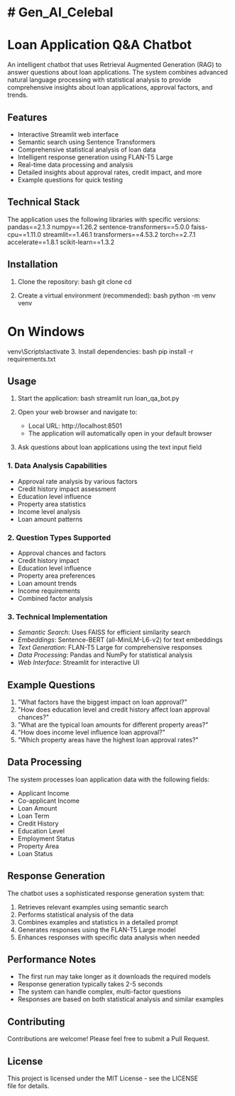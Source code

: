 # # Gen_AI_Celebal

# Loan Application Q&A Chatbot
An intelligent chatbot that uses Retrieval Augmented Generation (RAG) to answer questions about loan applications. The system combines advanced natural language processing with statistical analysis to provide comprehensive insights about loan applications, approval factors, and trends.

## Features
-  Interactive Streamlit web interface
-  Semantic search using Sentence Transformers
- Comprehensive statistical analysis of loan data
-  Intelligent response generation using FLAN-T5 Large
-  Real-time data processing and analysis
-  Detailed insights about approval rates, credit impact, and more
-  Example questions for quick testing

## Technical Stack

The application uses the following libraries with specific versions:
pandas==2.1.3
numpy==1.26.2
sentence-transformers==5.0.0
faiss-cpu==1.11.0
streamlit==1.46.1
transformers==4.53.2
torch==2.7.1
accelerate==1.8.1
scikit-learn==1.3.2


## Installation
1. Clone the repository:
bash
git clone <repository-url>
cd <repository-name>


2. Create a virtual environment (recommended):
bash
python -m venv venv
# On Windows
venv\Scripts\activate
3. Install dependencies:
bash
pip install -r requirements.txt

## Usage
1. Start the application:
bash
streamlit run loan_qa_bot.py

2. Open your web browser and navigate to:
   - Local URL: http://localhost:8501
   - The application will automatically open in your default browser

3. Ask questions about loan applications using the text input field

### 1. Data Analysis Capabilities
- Approval rate analysis by various factors
- Credit history impact assessment
- Education level influence
- Property area statistics
- Income level analysis
- Loan amount patterns

### 2. Question Types Supported
- Approval chances and factors
- Credit history impact
- Education level influence
- Property area preferences
- Loan amount trends
- Income requirements
- Combined factor analysis

### 3. Technical Implementation
- *Semantic Search*: Uses FAISS for efficient similarity search
- *Embeddings*: Sentence-BERT (all-MiniLM-L6-v2) for text embeddings
- *Text Generation*: FLAN-T5 Large for comprehensive responses
- *Data Processing*: Pandas and NumPy for statistical analysis
- *Web Interface*: Streamlit for interactive UI

## Example Questions

1. "What factors have the biggest impact on loan approval?"
2. "How does education level and credit history affect loan approval chances?"
3. "What are the typical loan amounts for different property areas?"
4. "How does income level influence loan approval?"
5. "Which property areas have the highest loan approval rates?"

## Data Processing

The system processes loan application data with the following fields:
- Applicant Income
- Co-applicant Income
- Loan Amount
- Loan Term
- Credit History
- Education Level
- Employment Status
- Property Area
- Loan Status

## Response Generation
The chatbot uses a sophisticated response generation system that:
1. Retrieves relevant examples using semantic search
2. Performs statistical analysis of the data
3. Combines examples and statistics in a detailed prompt
4. Generates responses using the FLAN-T5 Large model
5. Enhances responses with specific data analysis when needed

## Performance Notes
- The first run may take longer as it downloads the required models
- Response generation typically takes 2-5 seconds
- The system can handle complex, multi-factor questions
- Responses are based on both statistical analysis and similar examples

## Contributing
Contributions are welcome! Please feel free to submit a Pull Request.

## License
This project is licensed under the MIT License - see the LICENSE file for details.
